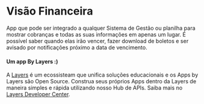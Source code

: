 # Visão Financeira
App que pode ser integrado a qualquer Sistema de Gestão ou planilha para mostrar cobranças e todas as suas informações em apenas um lugar. É possível saber quando elas irão vencer, fazer download de boletos e ser avisado por notificações próximo a data de vencimento.

#### Um app By Layers :)
A [Layers](https://layers.education) é um ecossisteam que unifica soluções educacionais e os Apps by Layers são Open Source. Construa seus próprios Apps dentro da Layers de maneira simples e rápida utilizando nosso Hub de APIs. Saiba mais no [Layers Developer Center](https://developers.layers.education).
